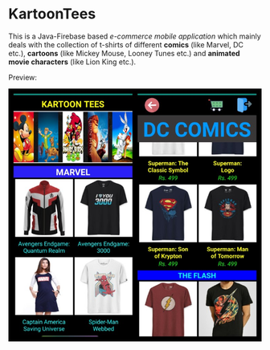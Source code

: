 # KartoonTees
This is a Java-Firebase based *e-commerce mobile application* which mainly deals with the collection of t-shirts of different **comics** (like Marvel, DC etc.),  **cartoons** (like Mickey Mouse, Looney Tunes etc.) and **animated movie characters** (like Lion King etc.).

Preview:

![Picture1](Picture1.jpg)
